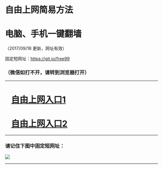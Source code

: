 ﻿# 自由上网简易方法

# 电脑、手机一键翻墙

（2017/09/18 更新，网址有效）

固定短网址：https://git.io/free99

### （微信如打不开，请转到浏览器打开）


***





# &nbsp;&nbsp; <a href="http://ft282479272.fwq-tz1005.info/fwqtz01.html?t=09180016017 " target="_blank">自由上网入口1</a>
# &nbsp;&nbsp; <a href="http://ft662631852.fwq-tz1006.info/fwqtz02.html?t=091800115400 " target="_blank">自由上网入口2</a>
***

### 请记住下图中固定短网址：

<img src="https://s3-us-west-2.amazonaws.com/fwq-1001/yjfq-20170905okok.png" /> 


***

